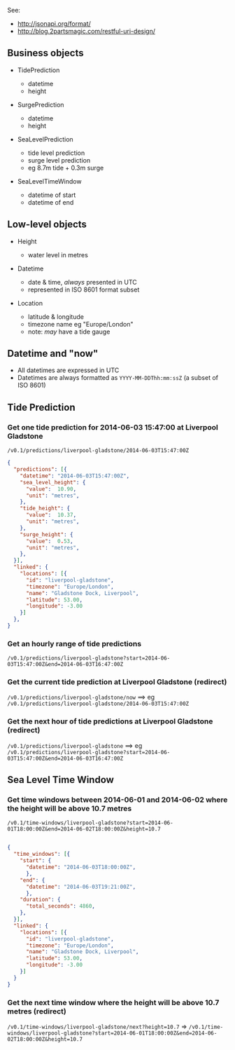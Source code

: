 

See:
- http://jsonapi.org/format/
- http://blog.2partsmagic.com/restful-uri-design/


## Business objects

- TidePrediction
  - datetime
  - height

- SurgePrediction
  - datetime
  - height

- SeaLevelPrediction
  - tide level prediction
  - surge level prediction
  - eg 8.7m tide + 0.3m surge

- SeaLevelTimeWindow
  - datetime of start
  - datetime of end


## Low-level objects

- Height
  - water level in metres

- Datetime
  - date & time, *always* presented in UTC
  - represented in ISO 8601 format subset

- Location
  - latitude & longitude
  - timezone name eg "Europe/London"
  - note: *may* have a tide gauge


## Datetime and "now"

- All datetimes are expressed in UTC
- Datetimes are always formatted as `YYYY-MM-DDThh:mm:ssZ` (a subset of ISO 8601)



## Tide Prediction

### Get one tide prediction for 2014-06-03 15:47:00 at Liverpool Gladstone

`/v0.1/predictions/liverpool-gladstone/2014-06-03T15:47:00Z`

```json
{
  "predictions": [{
    "datetime": "2014-06-03T15:47:00Z",
    "sea_level_height": {
      "value":  10.90,
      "unit": "metres",
    },
    "tide_height": {
      "value":  10.37,
      "unit": "metres",
    },
    "surge_height": {
      "value":  0.53,
      "unit": "metres",
    },
  }],
  "linked": {
    "locations": [{
      "id": "liverpool-gladstone",
      "timezone": "Europe/London",
      "name": "Gladstone Dock, Liverpool",
      "latitude": 53.00,
      "longitude": -3.00
    }]
  },
}
```

### Get an hourly range of tide predictions

`/v0.1/predictions/liverpool-gladstone?start=2014-06-03T15:47:00Z&end=2014-06-03T16:47:00Z`

### Get the current tide prediction at Liverpool Gladstone (redirect)

`/v0.1/predictions/liverpool-gladstone/now` ==> eg `/v0.1/predictions/liverpool-gladstone/2014-06-03T15:47:00Z`

### Get the next hour of tide predictions at Liverpool Gladstone (redirect)

`/v0.1/predictions/liverpool-gladstone` ==> eg `/v0.1/predictions/liverpool-gladstone?start=2014-06-03T15:47:00Z&end=2014-06-03T16:47:00Z`


## Sea Level Time Window

### Get time windows between 2014-06-01 and 2014-06-02 where the height will be above 10.7 metres

`/v0.1/time-windows/liverpool-gladstone?start=2014-06-01T18:00:00Z&end=2014-06-02T18:00:00Z&height=10.7`

```json

{
  "time_windows": [{
    "start": {
      "datetime": "2014-06-03T18:00:00Z",
      },
    "end": {
      "datetime": "2014-06-03T19:21:00Z",
      },
    "duration": {
      "total_seconds": 4860,
    },
  }],
  "linked": {
    "locations": [{
      "id": "liverpool-gladstone",
      "timezone": "Europe/London",
      "name": "Gladstone Dock, Liverpool",
      "latitude": 53.00,
      "longitude": -3.00
    }]
  }
}
```

### Get the next time window where the height will be above 10.7 metres (redirect)

`/v0.1/time-windows/liverpool-gladstone/next?height=10.7` => `/v0.1/time-windows/liverpool-gladstone?start=2014-06-01T18:00:00Z&end=2014-06-02T18:00:00Z&height=10.7`
